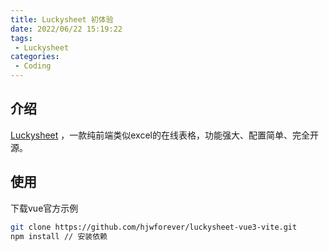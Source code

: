 ```yaml
---
title: Luckysheet 初体验
date: 2022/06/22 15:19:22
tags:
 - Luckysheet
categories:
 - Coding
---
```


## 介绍
[Luckysheet](https://github.com/mengshukeji/Luckysheet) ，一款纯前端类似excel的在线表格，功能强大、配置简单、完全开源。

## 使用

下载vue官方示例
``` sh
git clone https://github.com/hjwforever/luckysheet-vue3-vite.git
npm install // 安装依赖
```